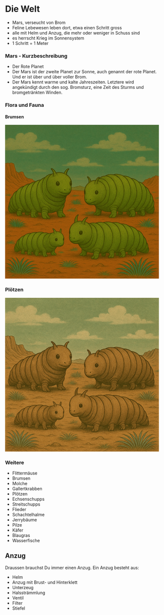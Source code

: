 # Die Welt

* Mars, verseucht von Brom
* Feline Lebewesen leben dort, etwa einen Schritt gross
* alle mit Helm und Anzug, die mehr oder weniger in Schuss sind
* es herrscht Krieg im Sonnensystem
* 1 Schritt = 1 Meter

### Mars - Kurzbeschreibung

* Der Rote Planet
* Der Mars ist der zweite Planet zur Sonne, auch genannt der rote Planet. Und er ist über und über voller Brom.
* Der Mars kennt warme und kalte Jahreszeiten. Letztere wird angekündigt durch den sog. Bromsturz, eine Zeit des
  Sturms und bromgetränkten Winden.

### Flora und Fauna

#### Brumsen

![brumsen-01.png](../images/fauna/brumsen-01.png)

### Plötzen

![ploetzen-01.png](../images/fauna/ploetzen-01.png)

### Weitere

* Flittermäuse
* Brumsen
* Molche
* Gallertkrabben
* Plötzen
* Echsenschupps
* Streitschupps
* Flieder
* Schachtelhalme
* Jerrybäume
* Pilze
* Käfer
* Blaugras
* Wasserfische

## Anzug

Draussen brauchst Du immer einen Anzug. Ein Anzug besteht aus:

* Helm
* Anzug mit Brust- und Hinterklett
* Unterzeug
* Halssträmmlung
* Ventil
* Filter
* Stiefel

